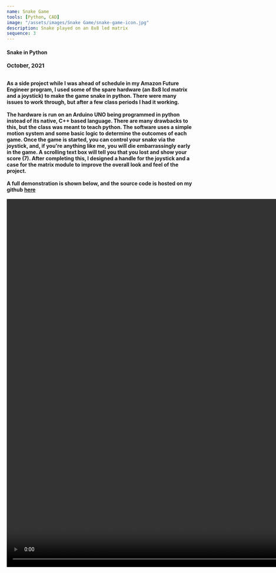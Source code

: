 ```yaml
---
name: Snake Game
tools: [Python, CAD]
image: "/assets/images/Snake Game/snake-game-icon.jpg"
description: Snake played on an 8x8 led matrix
sequence: 3
---
```

#### <b>Snake in Python<b>
<p style="font-size:15px; padding: 0 0 1em 0;">October, 2021</p>
As a side project while I was ahead of schedule in my Amazon Future Engineer program, I used some of the spare hardware (an 8x8 lcd matrix and a joystick) to make the game snake in python. There were many issues to work through, but after a few class periods I had it working.
<br><br>
The hardware is run on an Arduino UNO being programmed in python instead of its native, C++ based language. There are many drawbacks to this, but the class was meant to teach python. The software uses a simple motion system and some basic logic to determine the outcomes of each game. Once the game is started, you can control your snake via the joystick, and, if you're anything like me, you will die embarrassingly early in the game. A scrolling text box will tell you that you lost and show your score (7). After completing this, I designed a handle for the joystick and a case for the matrix module to improve the overall look and feel of the project.
<br><br>
A full demonstration is shown below, and the source code is hosted on my github <a href="https://github.com/AaronGothard/Snake-Python/blob/main/ArduinoSnake.py">here</a>
<br><br>
<video width="1000" height="1000" autoplay muted>
  <source src="assets/Snake using 8x8 Matrix and Joystick Python.mp4" type="video/mp4">
Your browser does not support the video tag.
</video>


